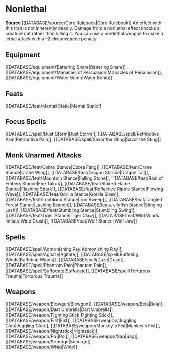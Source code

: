 ﻿---
id: '188'
name: Nonlethal
rarity: Common
source: '[[DATABASE/source/Core Rulebook|Core Rulebook]]'
trait:
- Nonlethal
type: Trait

---
# Nonlethal

**Source** [[DATABASE/source/Core Rulebook|Core Rulebook]] 
An effect with this trait is not inherently deadly. Damage from a nonlethal effect knocks a creature out rather than killing it. You can use a nonlethal weapon to make a lethal attack with a –2 circumstance penalty.

## Equipment

[[DATABASE/equipment/Battering Snare|Battering Snare]], [[DATABASE/equipment/Manacles of Persuasion|Manacles of Persuasion]], [[DATABASE/equipment/Water Bomb|Water Bomb]]

## Feats

[[DATABASE/feat/Mental Static|Mental Static]]

## Focus Spells

[[DATABASE/spell/Dust Storm|Dust Storm]], [[DATABASE/spell/Retributive Pain|Retributive Pain]], [[DATABASE/spell/Savor the Sting|Savor the Sting]]

## Monk Unarmed Attacks

[[DATABASE/feat/Cobra Stance|Cobra Fang]], [[DATABASE/feat/Crane Stance|Crane Wing]], [[DATABASE/feat/Dragon Stance|Dragon Tail]], [[DATABASE/feat/Mountain Stance|Falling Stone]], [[DATABASE/feat/Rain of Embers Stance|Fire Talon]], [[DATABASE/feat/Stoked Flame Stance|Flashing Spark]], [[DATABASE/feat/Reflective Ripple Stance|Flowing Wave]], [[DATABASE/feat/Gorilla Stance|Gorilla Slam]], [[DATABASE/feat/Ironblood Stance|Iron Sweep]], [[DATABASE/feat/Tangled Forest Stance|Lashing Branch]], [[DATABASE/feat/Jellyfish Stance|Stinging Lash]], [[DATABASE/feat/Stumbling Stance|Stumbling Swing]], [[DATABASE/feat/Tiger Stance|Tiger Claw]], [[DATABASE/feat/Wild Winds Initiate|Wind Crash]], [[DATABASE/feat/Wolf Stance|Wolf Jaw]]

## Spells

[[DATABASE/spell/Admonishing Ray|Admonishing Ray]], [[DATABASE/spell/Agitate|Agitate]], [[DATABASE/spell/Buffeting Winds|Buffeting Winds]], [[DATABASE/spell/Daze|Daze]], [[DATABASE/spell/Phantom Pain|Phantom Pain]], [[DATABASE/spell/Suffocate|Suffocate]], [[DATABASE/spell/Torturous Trauma|Torturous Trauma]]

## Weapons

[[DATABASE/weapon/Blowgun|Blowgun]], [[DATABASE/weapon/Bola|Bola]], [[DATABASE/weapon/Dart Umbrella|Dart Umbrella]], [[DATABASE/weapon/Fighting Stick|Fighting Stick]], [[DATABASE/weapon/Fist|Fist]], [[DATABASE/weapon/Juggling Club|Juggling Club]], [[DATABASE/weapon/Monkey's Fist|Monkey's Fist]], [[DATABASE/weapon/Nightstick|Nightstick]], [[DATABASE/weapon/Poi|Poi]], [[DATABASE/weapon/Sap|Sap]], [[DATABASE/weapon/Scourge|Scourge]], [[DATABASE/weapon/Whip|Whip]]